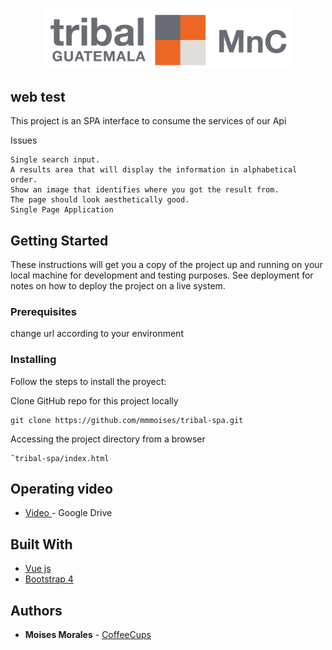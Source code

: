 <p align="center"><img src="./assets/img/logo-tribal-mnc.png" width="400"></p>

## web test

This project is an SPA interface to consume the services of our Api 

Issues

```
Single search input.
A results area that will display the information in alphabetical order.
Show an image that identifies where you got the result from.
The page should look aesthetically good.
Single Page Application

```


## Getting Started

These instructions will get you a copy of the project up and running on your local machine for development and testing purposes. See deployment for notes on how to deploy the project on a live system.

### Prerequisites

change url according to your environment

### Installing

Follow the steps to install the proyect:

Clone GitHub repo for this project locally
```
git clone https://github.com/mmmoises/tribal-spa.git
```

Accessing the project directory from a browser
```
˜tribal-spa/index.html
```


## Operating video

* [Video ](https://drive.google.com/file/d/1jL6hdbeqf6IG0VCAVv7BLDlD2fwq2zYg/view?usp=sharing) - Google Drive


## Built With

* [Vue js](https://vuejs.org/v2)
* [Bootstrap 4 ](https://getbootstrap.com/)

## Authors

* **Moises Morales** - [CoffeeCups](https://github.com/mmmoises)
